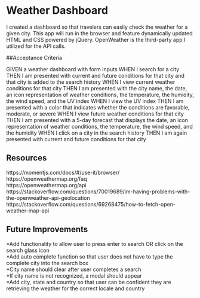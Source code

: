 <h1>Weather Dashboard</h1>

I created a dashboard so that travelers can easily check the weather for a given city. This app will run in the browser and feature dynamically updated HTML and CSS powered by jQuery. OpenWeather is the third-party app I utilized for the API calls.

##Acceptance Criteria

GIVEN a weather dashboard with form inputs
WHEN I search for a city
THEN I am presented with current and future conditions for that city and that city is added to the search history
WHEN I view current weather conditions for that city
THEN I am presented with the city name, the date, an icon representation of weather conditions, the temperature, the humidity, the wind speed, and the UV index
WHEN I view the UV index
THEN I am presented with a color that indicates whether the conditions are favorable, moderate, or severe
WHEN I view future weather conditions for that city
THEN I am presented with a 5-day forecast that displays the date, an icon representation of weather conditions, the temperature, the wind speed, and the humidity
WHEN I click on a city in the search history
THEN I am again presented with current and future conditions for that city

<h2>Resources</h2>
https://momentjs.com/docs/#/use-it/browser/
<br>
https://openweathermap.org/faq
<br>
https://openweathermap.org/api
<br>
https://stackoverflow.com/questions/70019689/im-having-problems-with-the-openweather-api-geolocation
<br>
https://stackoverflow.com/questions/69268475/how-to-fetch-open-weather-map-api

<h2>Future Improvements</h2>
*Add functionality to allow user to press enter to search OR click on the search glass icon
<br>
*Add auto complete function so that user does not have to type the complete city into the search box
<br>
*City name should clear after user completes a search
<br>
*If city name is not recognized, a modal should appear
<br>
*Add city, state and country so that user can be confident they are retrieving the weather for the correct locale and country
